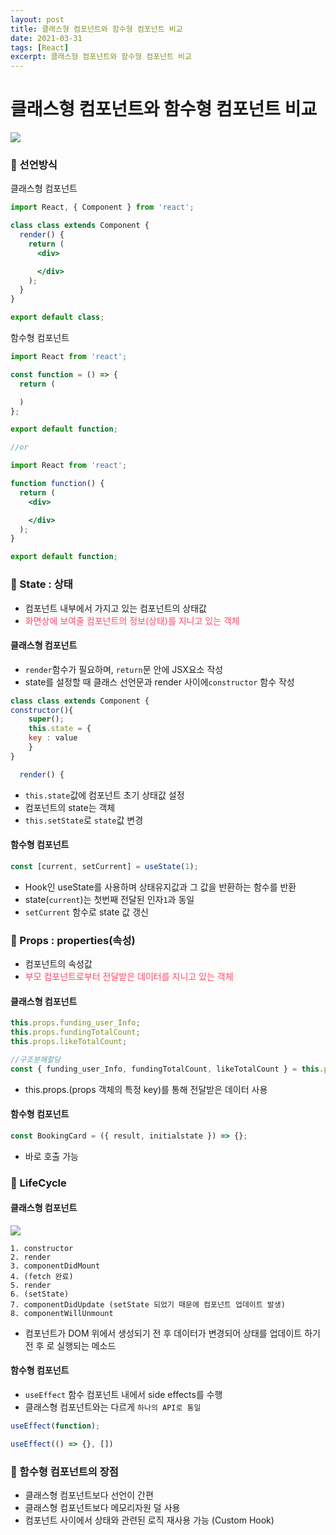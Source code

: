```yaml
---
layout: post
title: 클래스형 컴포넌트와 함수형 컴포넌트 비교
date: 2021-03-31
tags: [React]
excerpt: 클래스형 컴포넌트와 함수형 컴포넌트 비교
---
```


# 클래스형 컴포넌트와 함수형 컴포넌트 비교

![](https://images.velog.io/images/hyehye/post/6545ff03-484b-447a-b231-726f68ec26b0/%E1%84%89%E1%85%B3%E1%84%8F%E1%85%B3%E1%84%85%E1%85%B5%E1%86%AB%E1%84%89%E1%85%A3%E1%86%BA%202021-03-30%20%E1%84%8B%E1%85%A9%E1%84%92%E1%85%AE%2011.56.42.png)

### 🚀 선언방식

클래스형 컴포넌트

```jsx
import React, { Component } from 'react';

class class extends Component {
  render() {
    return (
      <div>

      </div>
    );
  }
}

export default class;
```

함수형 컴포넌트

```jsx
import React from 'react';

const function = () => {
  return (

  )
};

export default function;

//or

import React from 'react';

function function() {
  return (
    <div>

    </div>
  );
}

export default function;
```

### 🚀 State : 상태

- 컴포넌트 내부에서 가지고 있는 컴포넌트의 상태값
- <span style='color: #fe4867'>화면상에 보여줄 컴포넌트의 정보(상태)를 지니고 있는 객체</span>

#### 클래스형 컴포넌트

- `render`함수가 필요하며, `return`문 안에 JSX요소 작성
- state를 설정할 때 클래스 선언문과 render 사이에`constructor` 함수 작성

```jsx
class class extends Component {
constructor(){
	super();
	this.state = {
    key : value
    }
}

  render() {
```

- `this.state`값에 컴포넌트 초기 상태값 설정
- 컴포넌트의 state는 객체
- `this.setState`로 `state`값 변경

#### 함수형 컴포넌트

```jsx
const [current, setCurrent] = useState(1);
```

- Hook인 useState를 사용하며 상태유지값과 그 값을 반환하는 함수를 반환
- state(`current`)는 첫번째 전달된 인자`1`과 동일
- `setCurrent` 함수로 state 값 갱신

### 🚀 Props : properties(속성)

- 컴포넌트의 속성값
- <span style='color: #fe4867'>부모 컴포넌트로부터 전달받은 데이터를 지니고 있는 객체</span>

#### 클래스형 컴포넌트

```jsx
this.props.funding_user_Info;
this.props.fundingTotalCount;
this.props.likeTotalCount;

//구조분해할당
const { funding_user_Info, fundingTotalCount, likeTotalCount } = this.props;
```

- this.props.(props 객체의 특정 key)를 통해 전달받은 데이터 사용

#### 함수형 컴포넌트

```jsx
const BookingCard = ({ result, initialstate }) => {};
```

- 바로 호출 가능

### 🚀 LifeCycle

#### 클래스형 컴포넌트

![](https://images.velog.io/images/hyehye/post/af40752e-585c-496c-bc3e-2d559e6b261c/%E1%84%89%E1%85%B3%E1%84%8F%E1%85%B3%E1%84%85%E1%85%B5%E1%86%AB%E1%84%89%E1%85%A3%E1%86%BA%202021-03-31%20%E1%84%8B%E1%85%A9%E1%84%8C%E1%85%A5%E1%86%AB%2012.35.17.png)

```
1. constructor
2. render
3. componentDidMount
4. (fetch 완료)
5. render
6. (setState)
7. componentDidUpdate (setState 되었기 때문에 컴포넌트 업데이트 발생)
8. componentWillUnmount
```

- 컴포넌트가 DOM 위에서 생성되기 전 후 데이터가 변경되어 상태를 업데이트 하기 전 후 로 실행되는 메소드

#### 함수형 컴포넌트

- `useEffect` 함수 컴포넌트 내에서 side effects를 수행
- 클래스형 컴포넌트와는 다르게 `하나의 API로 통일`

```jsx
useEffect(function);

useEffect(() => {}, [])
```

### 🚀 함수형 컴포넌트의 장점

- 클래스형 컴포넌트보다 선언이 간편
- 클래스형 컴포넌트보다 메모리자원 덜 사용
- 컴포넌트 사이에서 상태와 관련된 로직 재사용 가능 (Custom Hook)
